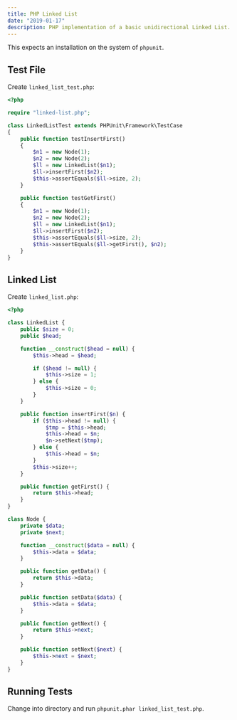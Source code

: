```yaml
---
title: PHP Linked List
date: "2019-01-17"
description: PHP implementation of a basic unidirectional Linked List.
---
```


This expects an installation on the system of `phpunit`.

<Ad />

## Test File

Create `linked_list_test.php`:

```php
<?php

require "linked-list.php";

class LinkedListTest extends PHPUnit\Framework\TestCase
{
    public function testInsertFirst()
    {
        $n1 = new Node(1);
        $n2 = new Node(2);
        $ll = new LinkedList($n1);
        $ll->insertFirst($n2);
        $this->assertEquals($ll->size, 2);
    }

    public function testGetFirst()
    {
        $n1 = new Node(1);
        $n2 = new Node(2);
        $ll = new LinkedList($n1);
        $ll->insertFirst($n2);
        $this->assertEquals($ll->size, 2);
        $this->assertEquals($ll->getFirst(), $n2);
    }
}
```

<Ad />

## Linked List

Create `linked_list.php`:

```php
<?php

class LinkedList {
    public $size = 0;
    public $head;

    function __construct($head = null) {
        $this->head = $head;

        if ($head != null) {
            $this->size = 1;
        } else {
            $this->size = 0;
        }
    }

    public function insertFirst($n) {
        if ($this->head != null) {
            $tmp = $this->head;
            $this->head = $n;
            $n->setNext($tmp);
        } else {
            $this->head = $n;
        }
        $this->size++;
    }

    public function getFirst() {
        return $this->head;
    }
}

class Node {
    private $data;
    private $next;

    function __construct($data = null) {
        $this->data = $data;
    }

    public function getData() {
        return $this->data;
    }

    public function setData($data) {
        $this->data = $data;
    }

    public function getNext() {
        return $this->next;
    }

    public function setNext($next) {
        $this->next = $next;
    }
}
```

<Ad />

## Running Tests

Change into directory and run `phpunit.phar linked_list_test.php`.
